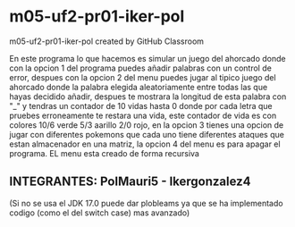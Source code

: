 # m05-uf2-pr01-iker-pol
m05-uf2-pr01-iker-pol created by GitHub Classroom

En este programa lo que hacemos es simular un juego del ahorcado donde con la opcion 1 del programa puedes añadir palabras con un control de error, despues con la opcion 2 del menu puedes jugar al tipico juego del ahorcado donde la palabra elegida aleatoriamente entre todas las que hayas decidido añadir, despues te mostrara la longitud de esta palabra con "_" y tendras un contador de 10 vidas hasta 0 donde por cada letra que pruebes erroneamente te restara una vida, este contador de vida es con colores 10/6 verde 5/3 aarillo 2/0 rojo, en la opcion 3 tienes una opcion de jugar con diferentes pokemons que cada uno tiene diferentes ataques que estan almacenador en una matriz, la opcion 4 del menu es para apagar el programa. EL menu esta creado de forma recursiva 


## INTEGRANTES: PolMauri5 - Ikergonzalez4

(Si no se usa el JDK 17.0 puede dar plobleams ya que se ha implementado codigo (como el del switch case) mas avanzado)
